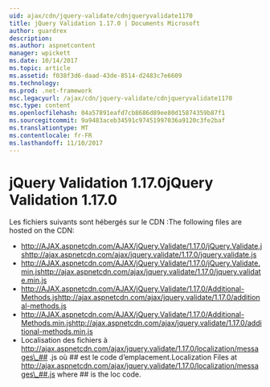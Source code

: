 ```yaml
---
uid: ajax/cdn/jquery-validate/cdnjqueryvalidate1170
title: jQuery Validation 1.17.0 | Documents Microsoft
author: guardrex
description: 
ms.author: aspnetcontent
manager: wpickett
ms.date: 10/14/2017
ms.topic: article
ms.assetid: f038f3d6-daad-43de-8514-d2483c7e6609
ms.technology: 
ms.prod: .net-framework
msc.legacyurl: /ajax/cdn/jquery-validate/cdnjqueryvalidate1170
msc.type: content
ms.openlocfilehash: 04a57891eafd7cb8686d89ee80d15874359b87f1
ms.sourcegitcommit: 9a9483aceb34591c97451997036a9120c3fe2baf
ms.translationtype: MT
ms.contentlocale: fr-FR
ms.lasthandoff: 11/10/2017
---
```

<a name="jquery-validation-1170"></a><span data-ttu-id="a2b90-102">jQuery Validation 1.17.0</span><span class="sxs-lookup"><span data-stu-id="a2b90-102">jQuery Validation 1.17.0</span></span>
====================
<span data-ttu-id="a2b90-103">Les fichiers suivants sont hébergés sur le CDN :</span><span class="sxs-lookup"><span data-stu-id="a2b90-103">The following files are hosted on the CDN:</span></span>

- <span data-ttu-id="a2b90-104">http://AJAX.aspnetcdn.com/AJAX/jQuery.Validate/1.17.0/jQuery.Validate.js</span><span class="sxs-lookup"><span data-stu-id="a2b90-104">http://ajax.aspnetcdn.com/ajax/jquery.validate/1.17.0/jquery.validate.js</span></span>
- <span data-ttu-id="a2b90-105">http://AJAX.aspnetcdn.com/AJAX/jQuery.Validate/1.17.0/jQuery.Validate.min.js</span><span class="sxs-lookup"><span data-stu-id="a2b90-105">http://ajax.aspnetcdn.com/ajax/jquery.validate/1.17.0/jquery.validate.min.js</span></span>
- <span data-ttu-id="a2b90-106">http://AJAX.aspnetcdn.com/AJAX/jQuery.Validate/1.17.0/Additional-Methods.js</span><span class="sxs-lookup"><span data-stu-id="a2b90-106">http://ajax.aspnetcdn.com/ajax/jquery.validate/1.17.0/additional-methods.js</span></span>
- <span data-ttu-id="a2b90-107">http://AJAX.aspnetcdn.com/AJAX/jQuery.Validate/1.17.0/Additional-Methods.min.js</span><span class="sxs-lookup"><span data-stu-id="a2b90-107">http://ajax.aspnetcdn.com/ajax/jquery.validate/1.17.0/additional-methods.min.js</span></span>
- <span data-ttu-id="a2b90-108">Localisation des fichiers à http://ajax.aspnetcdn.com/ajax/jquery.validate/1.17.0/localization/messages\_## .js où ## est le code d’emplacement.</span><span class="sxs-lookup"><span data-stu-id="a2b90-108">Localization Files at http://ajax.aspnetcdn.com/ajax/jquery.validate/1.17.0/localization/messages\_##.js where ## is the loc code.</span></span>
